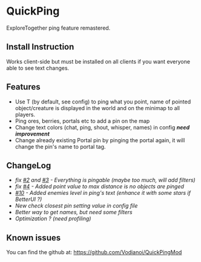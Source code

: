 # QuickPing
ExploreTogether ping feature remastered. 

## Install Instruction
Works client-side but must be installed on all clients if you want everyone able to see text changes.

## Features
- Use T (by default, see config) to ping what you point, name of pointed object/creature is displayed in the world and on the minimap to all players.
- Ping ores, berries, portals etc to add a pin on the map
- Change text colors (chat, ping, shout, whisper, names) in config ***need improvement***
- Change already existing Portal pin by pinging the portal again, it will change the pin's name to portal tag.

## ChangeLog

- *fix [#2](https://github.com/Vodianoi/QuickPingMod/issues/2) and [#3](https://github.com/Vodianoi/QuickPingMod/issues/3) - Everything is pingable (maybe too much, will add filters)*
- *fix [#4](https://github.com/Vodianoi/QuickPingMod/issues/4) - Added point value to max distance is no objects are pinged*
- *[#10](https://github.com/Vodianoi/QuickPingMod/issues/10) - Added enemies level in ping's text (enhance it with some stars if BetterUI ?)*
- *New check closest pin setting value in config file*
- *Better way to get names, but need some filters*
- *Optimization ? (need profiling)*

## Known issues
You can find the github at: https://github.com/Vodianoi/QuickPingMod